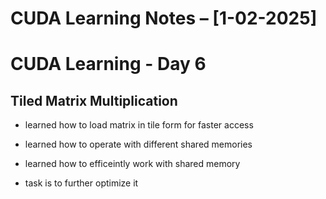 # CUDA Learning Notes – [1-02-2025]

# CUDA Learning - Day 6

## Tiled Matrix Multiplication
- learned how to load matrix in tile form for faster access
- learned how to operate with different shared memories 
- learned how to efficeintly work with shared memory

- task is to further optimize it 